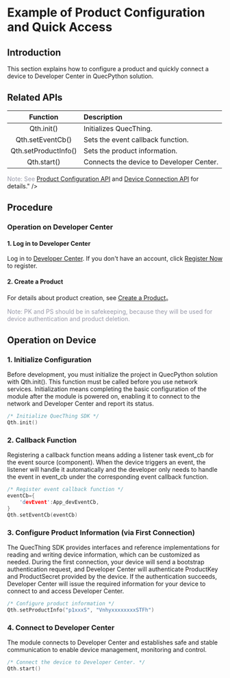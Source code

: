 # Example of Product Configuration and Quick Access


## __Introduction__
This section explains how to configure a product and quickly connect a device to Developer Center in QuecPython solution.

## __Related APIs__

|       Function       | Description                              |
| :------------------: | :--------------------------------------- |
|      Qth.init()      | Initializes QuecThing.                   |
|   Qth.setEventCb()   | Sets the event callback function.        |
| Qth.setProductInfo() | Sets the product information.            |
|     Qth.start()      | Connects the device to Developer Center. |

<span style='color:#999AAA'>Note: See [Product Configuration API](/deviceDevelop/DeviceAccessPlan/cellular/QuecPython/api/quecpython-api-02)</span> and [Device Connection API](/deviceDevelop/DeviceAccessPlan/cellular/QuecPython/api/quecpython-api-04) for details." />


## __Procedure__
### __Operation on Developer Center__
#### __1. Log in to Developer Center__
Log in to <a href="https://core.acceleronix.io"  target="_blank">Developer Center</a>. If you don't have an account, click <a href="https://core.acceleronix.io/registerType" target="_blank">Register Now</a> to register.

#### __2. Create a Product__
<!-- Creating a product is the first step in product development. A product is an abstract description of a class of devices defined by Developer Center. A product is used to manage devices of the same category. For example, if you have an aromatherapy diffuser with LTE networking capability and you need to connect the aromatherapy diffuser to Developer Center to monitor it, you can define it as a product "Smart Aromatherapy Diffuser".

<a data-fancybox title="img" href="/en/docs/resource/Connect_cloud/Example-02.png">![img](/en/docs/resource/Connect_cloud/Example-02.png)</a> -->

For details about product creation, see [Create a Product](/deviceDevelop/DeviceAccessPlan/speediness-01)。

<span style="color:#999AAA">Note: PK and PS should be in safekeeping, because they will be used for device authentication and product deletion.</span>

## __Operation on Device__
### __1. Initialize Configuration__
Before development, you must initialize the project in QuecPython solution with Qth.init(). This function must be called before you use network services. Initialization means completing the basic configuration of the module after the module is powered on, enabling it to connect to the network and Developer Center and report its status.

```c
/* Initialize QuecThing SDK */
Qth.init()
```
### __2. Callback Function__
Registering a callback function means adding a listener task event_cb for the event source (component). When the device triggers an event, the listener will handle it automatically and the developer only needs to handle the event in event_cb under the corresponding event callback function.

```c
/* Register event callback function */
eventCb={
    'devEvent':App_devEventCb, 
}
Qth.setEventCb(eventCb)
```
### __3. Configure Product Information (via First Connection)__

The QuecThing SDK provides interfaces and reference implementations for reading and writing device information, which can be customized as needed. During the first connection, your device will send a bootstrap authentication request, and Developer Center will authenticate ProductKey and ProductSecret provided by the device. If the authentication succeeds, Developer Center will issue the required information for your device to connect to and access Developer Center.
```c
/* Configure product information */
Qth.setProductInfo("p1xxxS", "VnhyxxxxxxxxSTFh")
```


### __4. Connect to Developer Center__
The module connects to Developer Center and establishes safe and stable communication to enable device management, monitoring and control.

 ```c
/* Connect the device to Developer Center. */
Qth.start()
 ```

   

